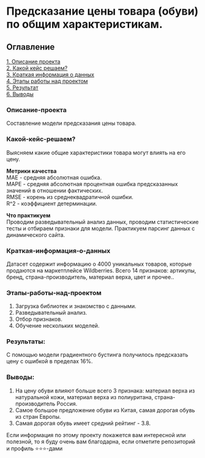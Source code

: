 # Предсказание цены товара (обуви) по общим характеристикам.

## Оглавление  
[1. Описание проекта](.README.md###Описание-проекта)  
[2. Какой кейс решаем?](.README.md###Какой-кейс-решаем)  
[3. Краткая информация о данных](.README.md###Краткая-информация-о-данных)   
[4. Этапы работы над проектом](.README.md###Этапы-работы-над-проектом)  
[5. Результат](.README.md###Результат)  
[6. Выводы](.README.md###Выводы) 

### Описание-проекта    
Составление модели предсказания цены товара.

### Какой-кейс-решаем?    
Выясняем какие общие характеристики товара могут влиять на его цену.

**Метрики качества**     
MAE - средняя абсолютная ошибка.    
MAPE - средняя абсолютная процентная ошибка предсказанных значений в отношении фактических.   
RMSE - корень из среднеквадратичной ошибки.  
R^2 - коэффициент детерминации.

**Что практикуем**     
Проводим разведывательный анализ данных, проводим статистические тесты и отбираем признаки для модели.
Практикуем парсинг данных с динамического сайта.


### Краткая-информация-о-данных
Датасет содержит информацию о 4000 уникальных товаров, которые продаются на маркетплейсе Wildberries.
Всего 14 признаков: артикулы, бренд, страна-производитель, материал верха, цвет и прочее..
  

### Этапы-работы-над-проектом  
 1. Загрузка библиотек и знакомство с данными.
 2. Разведывательный анализ.
 3. Отбор признаков.
 4. Обучение нескольких моделей.


### Результаты:  
 С помощью модели градиентного бустинга получилось предсказать цену с ошибкой в пределах 16%.



### Выводы:  

1. На цену обуви влияют больше всего 3 признака: материал верха из натуральной кожи, материал верха из 
   полиуритана, страна-производитель Россия.
2. Самое большое предложение обуви из Китая, самая дорогая обувь из стран Европы. 
3. Самая дорогая обувь имеет средний рейтинг - 3.8.


Если информация по этому проекту покажется вам интересной или полезной, то я буду очень вам благодарна, если отметите репозиторий и профиль ⭐️⭐️⭐️-дами

